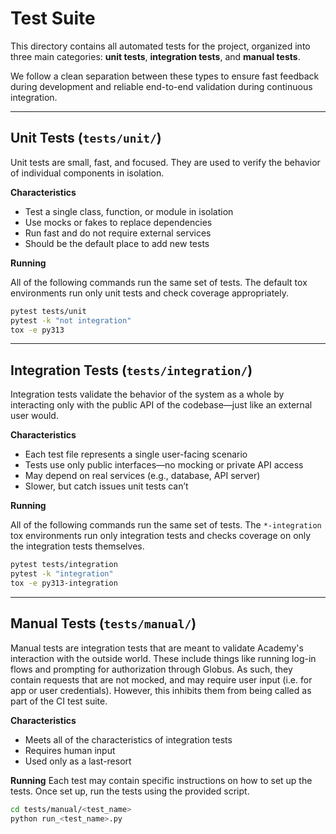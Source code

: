 # Test Suite

This directory contains all automated tests for the project, organized into three main categories: **unit tests**, **integration tests**, and **manual tests**.

We follow a clean separation between these types to ensure fast feedback during development and reliable end-to-end validation during continuous integration.

---

## Unit Tests (`tests/unit/`)

Unit tests are small, fast, and focused. They are used to verify the behavior of individual components in isolation.

**Characteristics**

* Test a single class, function, or module in isolation
* Use mocks or fakes to replace dependencies
* Run fast and do not require external services
* Should be the default place to add new tests

**Running**

All of the following commands run the same set of tests.
The default tox environments run only unit tests and check coverage appropriately.
```bash
pytest tests/unit
pytest -k "not integration"
tox -e py313
```

---

## Integration Tests (`tests/integration/`)

Integration tests validate the behavior of the system as a whole by interacting only with the public API of the codebase—just like an external user would.

**Characteristics**

* Each test file represents a single user-facing scenario
* Tests use only public interfaces—no mocking or private API access
* May depend on real services (e.g., database, API server)
* Slower, but catch issues unit tests can’t

**Running**

All of the following commands run the same set of tests.
The `*-integration` tox environments run only integration tests and checks coverage on only the integration tests themselves.
```bash
pytest tests/integration
pytest -k "integration"
tox -e py313-integration
```

---

## Manual Tests (`tests/manual/`)

Manual tests are integration tests that are meant to validate Academy's interaction with the outside world. These include things like running log-in flows and prompting for authorization through Globus. As such, they contain requests that are not mocked, and may require user input (i.e. for app or user credentials). However, this inhibits them from being called as part of the CI test suite.

**Characteristics**
* Meets all of the characteristics of integration tests
* Requires human input
* Used only as a last-resort

**Running**
Each test may contain specific instructions on how to set up the tests. Once set up, run the tests using the provided script.
```bash
cd tests/manual/<test_name>
python run_<test_name>.py
```
